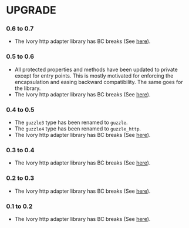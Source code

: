 # UPGRADE

### 0.6 to 0.7

 * The Ivory http adapter library has BC breaks (See [here](https://github.com/egeloen/ivory-http-adapter/blob/master/UPGRADE.md#06-to-07)).

### 0.5 to 0.6

 * All protected properties and methods have been updated to private except for entry points. This is mostly motivated
   for enforcing the encapsulation and easing backward compatibility. The same goes for the library.
 * The Ivory http adapter library has BC breaks (See [here](https://github.com/egeloen/ivory-http-adapter/blob/master/UPGRADE.md#05-to-06)).

### 0.4 to 0.5

 * The `guzzle3` type has been renamed to `guzzle`.
 * The `guzzle4` type has been renamed to `guzzle_http`.
 * The Ivory http adapter library has BC breaks (See [here](https://github.com/egeloen/ivory-http-adapter/blob/master/UPGRADE.md#04-to-05)).

### 0.3 to 0.4

 * The Ivory http adapter library has BC breaks (See [here](https://github.com/egeloen/ivory-http-adapter/blob/master/UPGRADE.md#03-to-04)).

### 0.2 to 0.3

 * The Ivory http adapter library has BC breaks (See [here](https://github.com/egeloen/ivory-http-adapter/blob/master/UPGRADE.md#02-to-03)).

### 0.1 to 0.2

 * The Ivory http adapter library has BC breaks (See [here](https://github.com/egeloen/ivory-http-adapter/blob/master/UPGRADE.md#01-to-02)).
